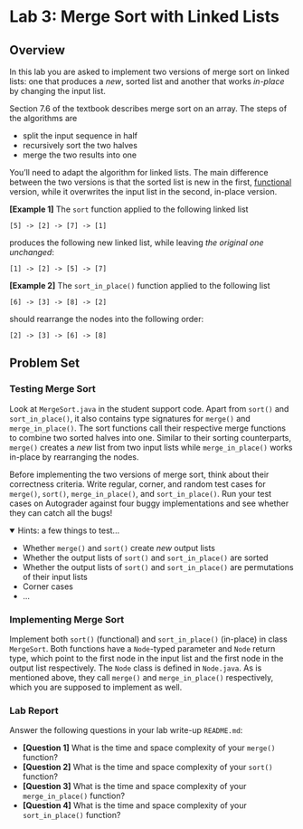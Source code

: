 # Lab 3: Merge Sort with Linked Lists

## Overview

In this lab you are asked to implement two versions of merge sort on linked lists:
one that produces a _new_, sorted list and another that works _in-place_ by changing
the input list.

Section 7.6 of the textbook describes merge sort on an array. The steps of the algorithms are

+ split the input sequence in half
+ recursively sort the two halves
+ merge the two results into one

You’ll need to adapt the algorithm for linked lists.
The main difference between the two versions is that the sorted list is new in the first,
[functional](https://en.wikipedia.org/wiki/Functional_programming) version,
while it overwrites the input list in the second, in-place version.

**[Example 1]** The `sort` function applied to the following linked list

```
[5] -> [2] -> [7] -> [1]
```

produces the following new linked list, while leaving _the original one unchanged_:

```
[1] -> [2] -> [5] -> [7]
```

**[Example 2]** The `sort_in_place()` function applied to the following list

```
[6] -> [3] -> [8] -> [2]
```

should rearrange the nodes into the following order:

```
[2] -> [3] -> [6] -> [8]
```

## Problem Set

### Testing Merge Sort

Look at `MergeSort.java` in the student support code. Apart from `sort()` and `sort_in_place()`,
it also contains type signatures for `merge()` and `merge_in_place()`. The sort functions call
their respective merge functions to combine two sorted halves into one. Similar to their sorting
counterparts, `merge()` creates a _new_ list from two input lists while `merge_in_place()` works
in-place by rearranging the nodes.

Before implementing the two versions of merge sort, think about their correctness criteria.
Write regular, corner, and random test cases for `merge()`, `sort()`, `merge_in_place()`,
and `sort_in_place()`.
Run your test cases on Autograder against four buggy implementations and see whether they can
catch all the bugs!

<details open="true">
  <summary>Hints: a few things to test...</summary>
  <ul>
    <li>Whether <code>merge()</code> and <code>sort()</code> create <em>new</em> output lists</li>
    <li>Whether the output lists of <code>sort()</code> and <code>sort_in_place()</code> are sorted</li>
    <li>Whether the output lists of <code>sort()</code> and <code>sort_in_place()</code> are permutations
        of their input lists</li>
    <li>Corner cases</li>
    <li>...</li>
  </ul>
</details>

### Implementing Merge Sort

Implement both `sort()` (functional) and `sort_in_place()` (in-place) in class `MergeSort`.
Both functions have a `Node`-typed parameter and `Node` return type, which point to the first node
in the input list and the first node in the output list respectively.
The `Node` class is defined in `Node.java`. As is mentioned above, they call `merge()` and
`merge_in_place()` respectively, which you are supposed to implement as well.

<!-- For example, merge applied to the following two sorted lists -->

<!-- [1] -> [2] -> [5] -> [7] -->
<!-- [2] -> [3] -> [6] -> [8] -->
<!-- produces the following newly allocated list -->

<!-- [1] -> [2] -> [2] -> [3] -> [5] -> [6] -> [7] -> [8] -->
<!-- The idea of the merge algorithm is to scan through the two input sequences, choosing the smaller of the two current elements for the output sequence. -->

### Lab Report

Answer the following questions in your lab write-up `README.md`:

+ **[Question 1]** What is the time and space complexity of your `merge()` function?
+ **[Question 2]** What is the time and space complexity of your `sort()` function?
+ **[Question 3]** What is the time and space complexity of your `merge_in_place()` function?
+ **[Question 4]** What is the time and space complexity of your `sort_in_place()` function?

<!-- Submission -->
<!-- Submit your MergeSort.java, MergeSortTest.java, and README.md files to the autograder: -->

